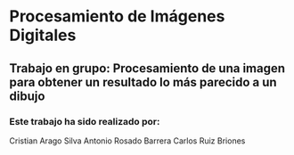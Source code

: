 # Procesamiento de Imágenes Digitales
## Trabajo en grupo: Procesamiento de una imagen para obtener un resultado lo más parecido a un dibujo
### Este trabajo ha sido realizado por:
Cristian Arago Silva
Antonio Rosado Barrera
Carlos Ruiz Briones
